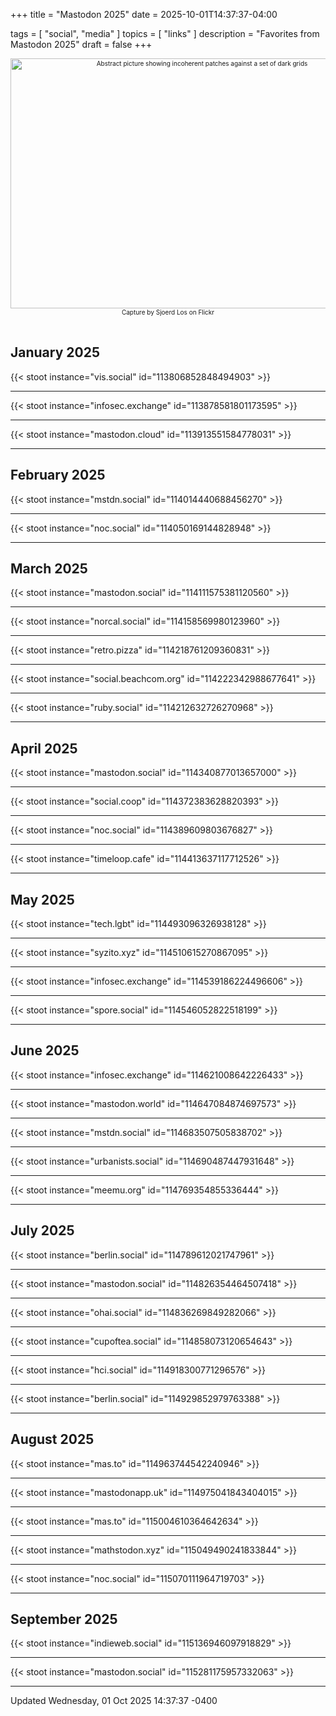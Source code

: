 +++
title = "Mastodon 2025"
date = 2025-10-01T14:37:37-04:00

tags = [
  "social",
  "media"
]
topics = [
  "links"
]
description = "Favorites from Mastodon 2025"
draft = false
+++

<div align="center" style="font-size:x-small"><img src="https://milkfish08.s3.amazonaws.com/photo/blog/abovethefold/3200885535_a83e4e29f3_k.jpg" width="597" height="400" alt="Abstract picture showing incoherent patches against a set of dark grids"
title="solvent. P8120446-08" /><br />
Capture by Sjoerd Los on Flickr</div><br clear="all" />

## January 2025

{{< stoot instance="vis.social" id="113806852848494903" >}}<hr />
{{< stoot instance="infosec.exchange" id="113878581801173595" >}}<hr />
{{< stoot instance="mastodon.cloud" id="113913551584778031" >}}<hr />

## February 2025

{{< stoot instance="mstdn.social" id="114014440688456270" >}}<hr />
{{< stoot instance="noc.social" id="114050169144828948" >}}<hr />

## March 2025

{{< stoot instance="mastodon.social" id="114111575381120560" >}}<hr />
{{< stoot instance="norcal.social" id="114158569980123960" >}}<hr />
{{< stoot instance="retro.pizza" id="114218761209360831" >}}<hr />
{{< stoot instance="social.beachcom.org" id="114222342988677641" >}}<hr />
{{< stoot instance="ruby.social" id="114212632726270968" >}}<hr />

## April 2025

{{< stoot instance="mastodon.social" id="114340877013657000" >}}<hr />
{{< stoot instance="social.coop" id="114372383628820393" >}}<hr />
{{< stoot instance="noc.social" id="114389609803676827" >}}<hr />
{{< stoot instance="timeloop.cafe" id="114413637117712526" >}}<hr />

## May 2025

{{< stoot instance="tech.lgbt" id="114493096326938128" >}}<hr />
{{< stoot instance="syzito.xyz" id="114510615270867095" >}}<hr />
{{< stoot instance="infosec.exchange" id="114539186224496606" >}}<hr />
{{< stoot instance="spore.social" id="114546052822518199" >}}<hr />

## June 2025

{{< stoot instance="infosec.exchange" id="114621008642226433" >}}<hr />
{{< stoot instance="mastodon.world" id="114647084874697573" >}}<hr />
{{< stoot instance="mstdn.social" id="114683507505838702" >}}<hr />
{{< stoot instance="urbanists.social" id="114690487447931648" >}}<hr />
{{< stoot instance="meemu.org" id="114769354855336444" >}}<hr />

## July 2025

{{< stoot instance="berlin.social" id="114789612021747961" >}}<hr />
{{< stoot instance="mastodon.social" id="114826354464507418" >}}<hr />
{{< stoot instance="ohai.social" id="114836269849282066" >}}<hr />
{{< stoot instance="cupoftea.social" id="114858073120654643" >}}<hr />
{{< stoot instance="hci.social" id="114918300771296576" >}}<hr />
{{< stoot instance="berlin.social" id="114929852979763388" >}}<hr />

## August 2025

{{< stoot instance="mas.to" id="114963744542240946" >}}<hr />
{{< stoot instance="mastodonapp.uk" id="114975041843404015" >}}<hr />
{{< stoot instance="mas.to" id="115004610364642634" >}}<hr />
{{< stoot instance="mathstodon.xyz" id="115049490241833844" >}}<hr />
{{< stoot instance="noc.social" id="115070111964719703" >}}<hr />

## September 2025 

{{< stoot instance="indieweb.social" id="115136946097918829" >}}<hr />
{{< stoot instance="mastodon.social" id="115281175957332063" >}}<hr />

<!-- ## October 2025 -->

<!-- ## November 2025 -->

<!-- ## December 2025 -->

<div font-size="small">Updated Wednesday, 01 Oct 2025 14:37:37 -0400</div>